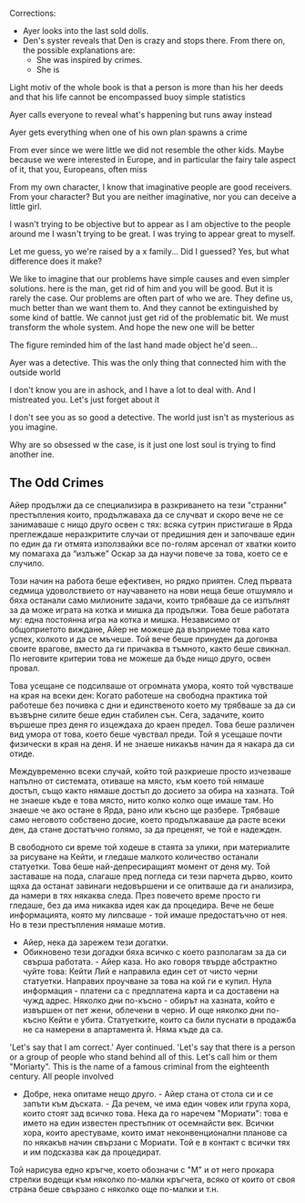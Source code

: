 
Corrections:

- Ayer looks into the last sold dolls.
- Den's syster reveals that Den is crazy and stops there. From there on, the possible explanations are:
  - She was inspired by crimes.
  - She is 

Light motiv of the whole book is that a person is more than his her deeds and that his life cannot be encompassed buoy simple statistics 

Ayer calls everyone to reveal what's happening but runs away instead

Ayer gets everything when one of his own plan spawns a crime


From ever since we were little we did not resemble the other kids. Maybe because we were interested in Europe, and in particular the fairy tale aspect of it, that you, Europeans, often miss

From my own character, I know that imaginative people are good receivers.
From your character? But you are neither imaginative, nor you can deceive a little girl.


I wasn't trying to be objective but to appear as I am objective to the people around me I wasn't trying to be great. I was trying to appear great to myself. 

Let me guess, yo we're raised by a x family... Did I guessed?
Yes, but what difference does it make?


We like to imagine that our problems have simple causes and even simpler solutions. here is the man, get rid of him and you will be good. But it is rarely the case. Our problems are often part of who we are. They define us, much better than we want them to. And they cannot be extinguished by some kind of battle. We cannot just get rid of the problematic bit. We must transform the whole system. And hope the new one will be better

The figure reminded him of the last hand made object he'd seen...


Ayer was a detective. This was the only thing that connected him with the outside world 



I don't know you are in ashock, and I have a lot to deal with. And I mistreated you. Let's just forget about it


I don't see you as so good a detective. The world  just isn't as mysterious as you imagine.

Why are so obsessed w the case, is it just one lost soul is trying to find another ine. 





The Odd Crimes
---

Айер продължи да се специализира в разкриването на тези "странни" престъпления които, продължаваха да се случват и скоро вече не се занимаваше с нищо друго освен с тях: всяка сутрин пристигаше в Ярда преглеждаше неразкритите случаи от предишния ден и започваше един по един да ги отмята използвайки все по-голям арсенал от хватки които му помагаха да “излъже” Оскар за да научи повече за това, което се е случило.

Този начин на работа беше ефективен, но рядко приятен. След първата седмица удоволствието от научаването на нови неща беше отшумяло и бяха останали само милионите задачи, които трябваше да се изпълнят за да може играта на котка и мишка да продължи. Това беше работата му: една постоянна игра на котка и мишка. Независимо от общоприетото виждане, Айер не можеше да възприеме това като успех, колкото и да се мъчеше. Той вече беше принуден да догонва своите врагове, вместо да ги причаква в тъмното, както беше свикнал. По неговите критерии това не можеше да бъде нищо друго, освен провал.

Това усещане се подсилваше от огромната умора, която той чувстваше на края на всеки  ден: Когато работеше на свободна практика той работеше без почивка с дни и единственото което му трябваше за да си възвърне силите беше един стабилен сън. Сега, задачите, които вършеше през деня го изцеждаха до краен предел. Това беше различен вид умора от това, което беше чувствал преди. Той я усещаше почти физически в края на деня. И не знаеше никакъв начин да я накара да си отиде.

Междувременно всеки случай, който той разкриеше просто изчезваше напълно от системата, отиваше на място, към което той нямаше достъп, също както нямаше достъп до досието за обира на хазната. Той не знаеше къде е това място, нито колко колко още имаше там. Но знаеше че ако остане в Ярда, рано или късно ще разбере. Трябваше само неговото собствено досие, което продължаваше да расте всеки ден, да стане достатъчно голямо, за да преценят, че той е надежден.




В свободното си време той ходеше в стаята за улики, при материалите за рисуване на Кейти, и гледаше малкото количество останали статуетки. Това беше най-депресиращият момент от деня му. Той заставаше на пода, слагаше пред погледа си тези парчета дърво, които щяха да останат завинаги недовършени и се опитваше да ги анализира, да намери в тях някаква следа. През повечето време просто ги гледаше, без да има никаква идея как да процедира. Вече не беше информацията, която му липсваше - той имаше предостатъчно от нея. Но в тези престъпления нямаше мотив.


- Айер, нека да зарежем тези догатки.
- Обикновено тези догадки бяха всичко с което разполагам за да си свърша работата. - Айер каза. Но ако говоря твърде абстрактно чуйте това: Кейти Лий е направила един сет от чисто черни статуетки. Направих проучване за това на кой ги е купил. Нула информация - платени са с предплатена карта и са доставени на чужд адрес. Няколко дни по-късно - обирът на хазната, който е извършен от пет жени, облечени в черно. И още няколко дни по-късно Кейти е убита. Статуетките, които са били пуснати в продажба не са намерени в апартамента й. Няма къде да са.

'Let's say that I am correct.' Ayer continued. 'Let's say that there is a person or a group of people who stand behind all of this. Let's call him or them "Moriarty". This is the name of a famous criminal from the eighteenth century. All people involved 

- Добре, нека опитаме нещо друго. - Айер стана от стола си и се запъти към дъската. - Да речем, че има един човек или група хора, които стоят зад всичко това. Нека да го наречем "Мориати": това е името на един известен престъпник от осемнайсти век. Всички хора, които арестуваме, които имат неконвенционални планове са по някакъв начин свързани с Мориати. Той е в контакт с всички тях и им подсказва как да процедират.

Той нарисува едно кръгче, което обозначи с "М" и от него прокара стрелки водещи към няколко по-малки кръгчета, всяко от които от своя страна беше свързано с няколко още по-малки и т.н.

